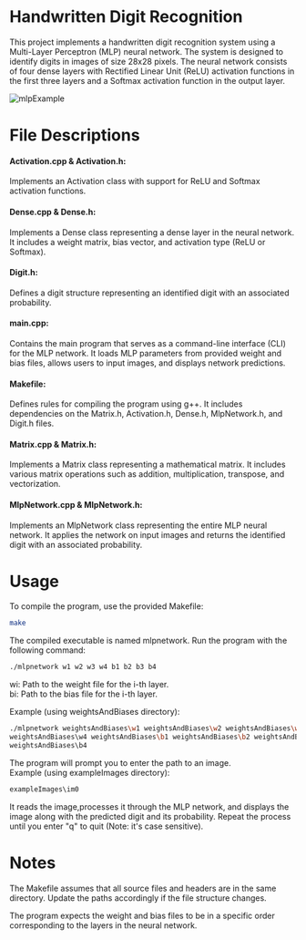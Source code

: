 # Handwritten Digit Recognition

This project implements a handwritten digit recognition system using a
Multi-Layer Perceptron (MLP) neural network. The system is designed to identify
digits in images of size 28x28 pixels. The neural network consists of four
dense layers with Rectified Linear Unit (ReLU) activation functions in the
first three layers and a Softmax activation function in the output layer.

![mlpExample](https://github.com/OriDriham/HandwrittenDigitRecognition/assets/145263130/667baae4-25a1-4422-af9c-45ab3d2cd523)


# File Descriptions

#### Activation.cpp & Activation.h:
Implements an Activation class with support for ReLU and Softmax activation
functions.

#### Dense.cpp & Dense.h:
Implements a Dense class representing a dense layer in the neural network. It
includes a weight matrix, bias vector, and activation type (ReLU or Softmax).

#### Digit.h:
Defines a digit structure representing an identified digit with an associated
probability.

#### main.cpp:
Contains the main program that serves as a command-line interface (CLI) for the
MLP network. It loads MLP parameters from provided weight and bias files,
allows users to input images, and displays network predictions.

#### Makefile:
Defines rules for compiling the program using g++. It includes dependencies on
the Matrix.h, Activation.h, Dense.h, MlpNetwork.h, and Digit.h files.

#### Matrix.cpp & Matrix.h:
Implements a Matrix class representing a mathematical matrix. It includes
various matrix operations such as addition, multiplication, transpose, and
vectorization.

#### MlpNetwork.cpp & MlpNetwork.h:
Implements an MlpNetwork class representing the entire MLP neural network. It
applies the network on input images and returns the identified digit with an
associated probability.


# Usage

To compile the program, use the provided Makefile:

```sh
make
```

The compiled executable is named mlpnetwork. Run the program with the following
command:

```sh
./mlpnetwork w1 w2 w3 w4 b1 b2 b3 b4
```

wi: Path to the weight file for the i-th layer.\
bi: Path to the bias file for the i-th layer.

Example (using weightsAndBiases directory):
```sh
./mlpnetwork weightsAndBiases\w1 weightsAndBiases\w2 weightsAndBiases\w3
weightsAndBiases\w4 weightsAndBiases\b1 weightsAndBiases\b2 weightsAndBiases\b3
weightsAndBiases\b4
```

The program will prompt you to enter the path to an image.\
Example (using exampleImages directory):
```sh
exampleImages\im0
```

It reads the image,processes it through the MLP network, and displays the image
along with the predicted digit and its probability. Repeat the process until
you enter "q" to quit (Note: it's case sensitive).


# Notes

The Makefile assumes that all source files and headers are in the same
directory. Update the paths accordingly if the file structure changes.

The program expects the weight and bias files to be in a specific order
corresponding to the layers in the neural network.
